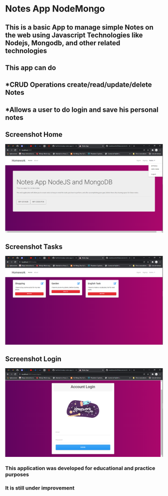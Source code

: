 # Notes App NodeMongo

## This is a basic App to manage simple Notes on the web using Javascript Technologies like Nodejs, Mongodb, and other related technologies

## This app can do

## *CRUD Operations create/read/update/delete Notes

## *Allows a user to do login and save his personal notes

## Screenshot Home

![home-page](docs/home.png)

## Screenshot Tasks

![tasks-page](docs/tasks.png)

## Screenshot Login

![login-page](docs/accountlogin.png)

### This application was developed for educational and practice purposes

### It is still under improvement

